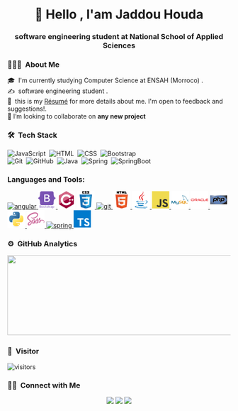 <h1 align="center">👋 Hello , I'am Jaddou Houda </h1>
<h3 align="center">software engineering student at National School of Applied Sciences</h3>


### 👨🏻‍💻 &nbsp;About Me
🎓 &nbsp;I'm currently studying Computer Science at ENSAH (Morroco) .\
✍️ &nbsp;software engineering student .\
📄 &nbsp;this is my [Résumé]() for more details about me.
I'm open to feedback and suggestions!.\
👯 I’m looking to collaborate on **any new project**



### 🛠 &nbsp;Tech Stack



![JavaScript](https://img.shields.io/badge/-JavaScript-333333?style=flat&logo=javascript)&nbsp;
![HTML](https://img.shields.io/badge/-HTML-333333?style=flat&logo=HTML5)&nbsp;
![CSS](https://img.shields.io/badge/-CSS-333333?style=flat&logo=CSS3&logoColor=1572B6)&nbsp;
![Bootstrap](https://img.shields.io/badge/-Bootstrap-333333?style=flat&logo=bootstrap&logoColor=563D7C)\
![Git](https://img.shields.io/badge/-Git-333333?style=flat&logo=git)&nbsp;
![GitHub](https://img.shields.io/badge/-GitHub-333333?style=flat&logo=github)&nbsp;
![Java](https://img.shields.io/badge/-Java-333333?style=flat&logo=Java)&nbsp;
![Spring](https://img.shields.io/badge/-Spring-333333?style=flat&logo=Spring)&nbsp;
![SpringBoot](https://img.shields.io/badge/-SpringBoot-333333?style=flat&logo=SpringBoot)&nbsp;
<h3 align="left">Languages and Tools:</h3>
<p align="left"> <a href="https://angular.io" target="_blank" rel="noreferrer"> <img src="https://angular.io/assets/images/logos/angular/angular.svg" alt="angular" width="40" height="40"/> </a> <a href="https://getbootstrap.com" target="_blank" rel="noreferrer"> <img src="https://raw.githubusercontent.com/devicons/devicon/master/icons/bootstrap/bootstrap-plain-wordmark.svg" alt="bootstrap" width="40" height="40"/> </a>  <img src="https://raw.githubusercontent.com/devicons/devicon/master/icons/cplusplus/cplusplus-original.svg" alt="cplusplus" width="40" height="40"/> </a> <a href="https://www.w3schools.com/css/" target="_blank" rel="noreferrer"> <img src="https://raw.githubusercontent.com/devicons/devicon/master/icons/css3/css3-original-wordmark.svg" alt="css3" width="40" height="40"/> </a> <a href="https://git-scm.com/" target="_blank" rel="noreferrer"> <img src="https://www.vectorlogo.zone/logos/git-scm/git-scm-icon.svg" alt="git" width="40" height="40"/> </a> <a href="https://www.w3.org/html/" target="_blank" rel="noreferrer"> <img src="https://raw.githubusercontent.com/devicons/devicon/master/icons/html5/html5-original-wordmark.svg" alt="html5" width="40" height="40"/> </a> <a href="https://www.java.com" target="_blank" rel="noreferrer"> <img src="https://raw.githubusercontent.com/devicons/devicon/master/icons/java/java-original.svg" alt="java" width="40" height="40"/> </a> <a href="https://developer.mozilla.org/en-US/docs/Web/JavaScript" target="_blank" rel="noreferrer"> <img src="https://raw.githubusercontent.com/devicons/devicon/master/icons/javascript/javascript-original.svg" alt="javascript" width="40" height="40"/> </a> <a href="https://www.mysql.com/" target="_blank" rel="noreferrer"> <img src="https://raw.githubusercontent.com/devicons/devicon/master/icons/mysql/mysql-original-wordmark.svg" alt="mysql" width="40" height="40"/> </a> <a href="https://www.oracle.com/" target="_blank" rel="noreferrer"> <img src="https://raw.githubusercontent.com/devicons/devicon/master/icons/oracle/oracle-original.svg" alt="oracle" width="40" height="40"/> </a> <a href="https://www.php.net" target="_blank" rel="noreferrer"> <img src="https://raw.githubusercontent.com/devicons/devicon/master/icons/php/php-original.svg" alt="php" width="40" height="40"/> </a> <a href="https://www.python.org" target="_blank" rel="noreferrer"> <img src="https://raw.githubusercontent.com/devicons/devicon/master/icons/python/python-original.svg" alt="python" width="40" height="40"/> </a> <a href="https://sass-lang.com" target="_blank" rel="noreferrer"> <img src="https://raw.githubusercontent.com/devicons/devicon/master/icons/sass/sass-original.svg" alt="sass" width="40" height="40"/> </a> <a href="https://www.selenium.dev" target="_blank" rel="noreferrer">  <a href="https://spring.io/" target="_blank" rel="noreferrer"> <img src="https://www.vectorlogo.zone/logos/springio/springio-icon.svg" alt="spring" width="40" height="40"/> </a> <a href="https://www.typescriptlang.org/" target="_blank" rel="noreferrer"> <img src="https://raw.githubusercontent.com/devicons/devicon/master/icons/typescript/typescript-original.svg" alt="typescript" width="40" height="40"/> </a> </p>

### ⚙️ &nbsp;GitHub Analytics

<p align="center">
<a href="https://github.com/Houda-20"><img height="180em" width="1000em" src="https://github-readme-stats-eight-theta.vercel.app/api?username=Houda-20&show_icons=true&theme=vue-dark&include_all_commits=true&count_private=true" />
</a>
</p>

### 🚶 &nbsp;Visitor 

  ![visitors](https://visitor-badge.glitch.me/badge?page_id=godwinKvg.godwinKvg&left_color=green&right_color=red)
  
### 🤝🏻 &nbsp;Connect with Me

<p align="center">
<a href="https://www.linkedin.com/in/houda-jaddou/"><img src="https://img.shields.io/badge/-JADDOU Houda-0077B5?style=flat-square&logo=Linkedin&logoColor=white"/></a>
<a href="mailto:jaddouhouda20@gmail.com"><img src="https://img.shields.io/badge/-@Jaddouhouda-D14836?style=flat-square&logo=Gmail&logoColor=white"/></a>
<a href="https://www.facebook.com/profile.php?viewas=100000686899395&id=100005970705001"><img src="https://img.shields.io/badge/-@Jaddouhouda-1877F2?style=flat-square&logo=Facebook&logoColor=white"/></a>
</p>

